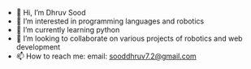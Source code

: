- 👋 Hi, I’m Dhruv Sood  
- 👀 I’m interested in programming languages and robotics
- 🌱 I’m currently learning python
- 💞️ I’m looking to collaborate on various projects of robotics and web development 
- 📫 How to reach me: email: sooddhruv7.2@gmail.com

<!---
Sood-Dhruv/Sood-Dhruv is a ✨ special ✨ repository because its `README.md` (this file) appears on your GitHub profile.
You can click the Preview link to take a look at your changes.
--->
